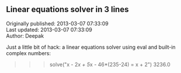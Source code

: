 ## Linear equations solver in 3 lines  
Originally published: 2013-03-07 07:33:09  
Last updated: 2013-03-07 07:33:09  
Author: Deepak   
  
Just a little bit of hack: a linear equations solver using eval and built-in complex numbers:
>>> solve("x - 2*x + 5*x - 46*(235-24) = x + 2")
3236.0